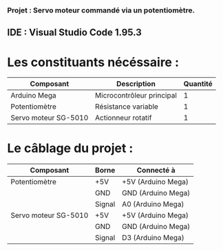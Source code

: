 ### Projet : Servo moteur commandé via un potentiomètre.
## IDE : Visual Studio Code 1.95.3



# Les constituants nécéssaire : 

| Composant              | Description                | Quantité |
|------------------------|----------------------------|----------|
| Arduino Mega           | Microcontrôleur principal | 1        |
| Potentiomètre          | Résistance variable       | 1        |
| Servo moteur SG-5010   | Actionneur rotatif        | 1        |

# Le câblage du projet : 

| Composant              | Borne                     | Connecté à                |
|------------------------|---------------------------|---------------------------|
| Potentiomètre          | +5V                       | +5V (Arduino Mega)        |
|                        | GND                       | GND (Arduino Mega)        |
|                        | Signal                    | A0 (Arduino Mega)         |
| Servo moteur SG-5010   | +5V                       | +5V (Arduino Mega)        |
|                        | GND                       | GND (Arduino Mega)        |
|                        | Signal                    | D3 (Arduino Mega)         |



